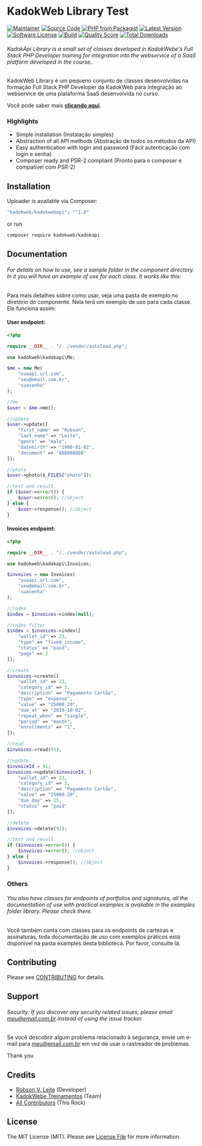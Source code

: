 # KadokWeb Library Test

[![Maintainer](http://img.shields.io/badge/maintainer-@kadok-blue.svg?style=flat-square)](https://twitter.com/kadok)
[![Source Code](http://img.shields.io/badge/source-kadok/kadokapi-blue.svg?style=flat-square)](https://github.com/kadokweb/kadokapi)
[![PHP from Packagist](https://img.shields.io/packagist/php-v/kadok/kadokapi.svg?style=flat-square)](https://packagist.org/packages/kadokweb/kadokapi)
[![Latest Version](https://img.shields.io/github/release/kadok/kadokapi.svg?style=flat-square)](https://github.com/kadokweb/kadokapi/releases)
[![Software License](https://img.shields.io/badge/license-MIT-brightgreen.svg?style=flat-square)](LICENSE)
[![Build](https://img.shields.io/scrutinizer/build/g/kadok/kadokapi.svg?style=flat-square)](https://scrutinizer-ci.com/g/kadokweb/kadokapi)
[![Quality Score](https://img.shields.io/scrutinizer/g/kadok/kadokapi.svg?style=flat-square)](https://scrutinizer-ci.com/g/kadokweb/kadokapi)
[![Total Downloads](https://img.shields.io/packagist/dt/kadok/kadokapi.svg?style=flat-square)](https://packagist.org/packages/kadokweb/kadokapi)

###### KadokApi Library is a small set of classes developed in KadokWebe's Full Stack PHP Developer training for integration into the webservice of a SaaS platform developed in the course..

KadokWeb Library é um pequeno conjunto de classes desenvolvidas na formação Full Stack PHP Developer da KadokWeb para integração ao webservice de uma plataforma SaaS desenvolvida no curso.

Você pode saber mais **[clicando aqui](https://www.kadok.com.br)**.

### Highlights

- Simple installation (Instalação simples)
- Abstraction of all API methods (Abstração de todos os métodos da API)
- Easy authentication with login and password (Fácil autenticação com login e senha)
- Composer ready and PSR-2 compliant (Pronto para o composer e compatível com PSR-2)

## Installation

Uploader is available via Composer:

```bash
"kadokweb/kadokwebapi": "^1.0"
```

or run

```bash
composer require kadokweb/kadokapi
```

## Documentation

###### For details on how to use, see a sample folder in the component directory. In it you will have an example of use for each class. It works like this:

Para mais detalhes sobre como usar, veja uma pasta de exemplo no diretório do componente. Nela terá um exemplo de uso para cada classe. Ele funciona assim:

#### User endpoint:

```php
<?php

require __DIR__ . "/../vendor/autoload.php";

use kadokweb\kadokapi\Me;

$me = new Me(
    "suaapi.url.com",
    "seu@email.com.br",
    "suasenha"
);

//me
$user = $me->me();

//update
$user->update([
    "first_name" => "Robson",
    "last_name" => "Leite",
    "genre" => "male",
    "datebirth" => "1980-01-02",
    "document" => "888888888"
]);

//photo
$user->photo($_FILES["photo"]);

//test and result
if ($user->error()) {
    $user->error(); //object
} else {
    $user->response(); //object
}
```

#### Invoices endpoint:

```php
<?php

require __DIR__ . "/../vendor/autoload.php";

use kadokweb\kadokapi\Invoices;

$invoices = new Invoices(
    "suaapi.url.com",
    "seu@email.com.br",
    "suasenha"
);

//index
$index = $invoices->index(null);

//index filter
$index = $invoices->index([
    "wallet_id" => 23,
    "type" => "fixed_income",
    "status" => "paid",
    "page" => 2
]);

//create
$invoices->create([
    "wallet_id" => 23,
    "category_id" => 3,
    "description" => "Pagamento Cartão",
    "type" => "expense",
    "value" => "25000.20",
    "due_at" => "2019-10-02",
    "repeat_when" => "single",
    "period" => "month",
    "enrollments" => "1",
]);

//read
$invoices->read(91);

//update
$invoiceId = 91;
$invoices->update($invoiceId, [
    "wallet_id" => 23,
    "category_id" => 3,
    "description" => "Pagamento Cartão",
    "value" => "25000.20",
    "due_day" => 25,
    "status" => "paid"
]);

//delete
$invoices->delete(91);

//test and result
if ($invoices->error()) {
    $invoices->error(); //object
} else {
    $invoices->response(); //object
}
```

### Others

###### You also have classes for endpoints of portfolios and signatures, all the documentation of use with practical examples is available in the examples folder library. Please check there.

Você também conta com classes para os endpoints de carteiras e assinaturas, toda documentação de uso com exemplos práticos está disponível na pasta examples desta biblioteca. Por favor, consulte lá.

## Contributing

Please see [CONTRIBUTING](https://github.com/kadok/kadokapi/blob/master/CONTRIBUTING.md) for details.

## Support

###### Security: If you discover any security related issues, please email meu@email.com.br instead of using the issue tracker.

Se você descobrir algum problema relacionado à segurança, envie um e-mail para meu@email.com.br em vez de usar o rastreador de problemas.

Thank you

## Credits

- [Robson V. Leite](https://github.com/kadokweb) (Developer)
- [KadokWebe Treinamentos](https://github.com/kadokweb) (Team)
- [All Contributors](https://github.com/kadokweb/uploader/contributors) (This Rock)

## License

The MIT License (MIT). Please see [License File](https://github.com/kadokweb/kadokapi/blob/master/LICENSE) for more information.
